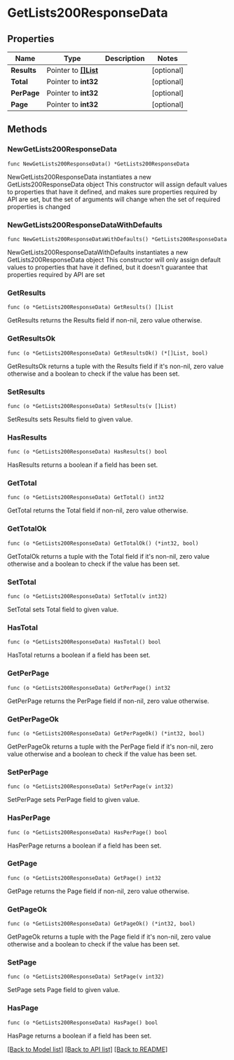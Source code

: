 # GetLists200ResponseData

## Properties

Name | Type | Description | Notes
------------ | ------------- | ------------- | -------------
**Results** | Pointer to [**[]List**](List.md) |  | [optional] 
**Total** | Pointer to **int32** |  | [optional] 
**PerPage** | Pointer to **int32** |  | [optional] 
**Page** | Pointer to **int32** |  | [optional] 

## Methods

### NewGetLists200ResponseData

`func NewGetLists200ResponseData() *GetLists200ResponseData`

NewGetLists200ResponseData instantiates a new GetLists200ResponseData object
This constructor will assign default values to properties that have it defined,
and makes sure properties required by API are set, but the set of arguments
will change when the set of required properties is changed

### NewGetLists200ResponseDataWithDefaults

`func NewGetLists200ResponseDataWithDefaults() *GetLists200ResponseData`

NewGetLists200ResponseDataWithDefaults instantiates a new GetLists200ResponseData object
This constructor will only assign default values to properties that have it defined,
but it doesn't guarantee that properties required by API are set

### GetResults

`func (o *GetLists200ResponseData) GetResults() []List`

GetResults returns the Results field if non-nil, zero value otherwise.

### GetResultsOk

`func (o *GetLists200ResponseData) GetResultsOk() (*[]List, bool)`

GetResultsOk returns a tuple with the Results field if it's non-nil, zero value otherwise
and a boolean to check if the value has been set.

### SetResults

`func (o *GetLists200ResponseData) SetResults(v []List)`

SetResults sets Results field to given value.

### HasResults

`func (o *GetLists200ResponseData) HasResults() bool`

HasResults returns a boolean if a field has been set.

### GetTotal

`func (o *GetLists200ResponseData) GetTotal() int32`

GetTotal returns the Total field if non-nil, zero value otherwise.

### GetTotalOk

`func (o *GetLists200ResponseData) GetTotalOk() (*int32, bool)`

GetTotalOk returns a tuple with the Total field if it's non-nil, zero value otherwise
and a boolean to check if the value has been set.

### SetTotal

`func (o *GetLists200ResponseData) SetTotal(v int32)`

SetTotal sets Total field to given value.

### HasTotal

`func (o *GetLists200ResponseData) HasTotal() bool`

HasTotal returns a boolean if a field has been set.

### GetPerPage

`func (o *GetLists200ResponseData) GetPerPage() int32`

GetPerPage returns the PerPage field if non-nil, zero value otherwise.

### GetPerPageOk

`func (o *GetLists200ResponseData) GetPerPageOk() (*int32, bool)`

GetPerPageOk returns a tuple with the PerPage field if it's non-nil, zero value otherwise
and a boolean to check if the value has been set.

### SetPerPage

`func (o *GetLists200ResponseData) SetPerPage(v int32)`

SetPerPage sets PerPage field to given value.

### HasPerPage

`func (o *GetLists200ResponseData) HasPerPage() bool`

HasPerPage returns a boolean if a field has been set.

### GetPage

`func (o *GetLists200ResponseData) GetPage() int32`

GetPage returns the Page field if non-nil, zero value otherwise.

### GetPageOk

`func (o *GetLists200ResponseData) GetPageOk() (*int32, bool)`

GetPageOk returns a tuple with the Page field if it's non-nil, zero value otherwise
and a boolean to check if the value has been set.

### SetPage

`func (o *GetLists200ResponseData) SetPage(v int32)`

SetPage sets Page field to given value.

### HasPage

`func (o *GetLists200ResponseData) HasPage() bool`

HasPage returns a boolean if a field has been set.


[[Back to Model list]](../README.md#documentation-for-models) [[Back to API list]](../README.md#documentation-for-api-endpoints) [[Back to README]](../README.md)


